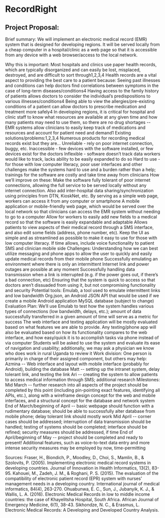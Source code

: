 # RecordRight
## Project Proposal:

Brief summary: We will implement an electronic medical record (EMR) system that is designed for developing regions. It will be served locally from a cheap computer in a hospital/clinic as a web page so that it is accessible from any device with a web browser/access to the local network. 

Why this is important:
Most hospitals and clinics use paper health records, which are typically disorganized and can easily be lost, misplaced, destroyed, and are difficult to sort through1,2,3,4
Health records are a vital aspect to providing the best care to a patient because:
Seeing past illnesses and conditions can help doctors find correlations between symptoms in the case of long-term diseases/conditions4
Having access to the family history of patients allows doctors to consider the individual’s predispositions to various illnesses/conditions4
Being able to view the allergies/pre-existing conditions of a patient can allow doctors to prescribe medication and treatment more safely4
In developing regions, it is critical for hospital and clinic staff to know what resources are available at any given time and how many patients may need to use them, so there are no drug shortages -- EMR systems allow clinicians to easily keep track of medications and resources and account for patient need and demand1
Existing solutions/problems:1,2,3,4
Numerous products for recording medical records exist but they are…
Unreliable - rely on poor internet connection, buggy, etc.
Inaccessible - few devices with the software installed, or few devices exist for the doctors
Inflexible - software doesn’t track data workers would like to track, lacks ability to be easily expanded to do so
Hard to use - for those with low computer literacy, poor user interfaces and other challenges make the systems hard to use and a burden rather than a help; trainings for the software are costly and take time away from clinicians
How we’ll improve on these:
Make the software fully tolerant of poor internet connections, allowing the full service to be served locally without any internet connection. Also add inter-hospital data sharing/synchronization using principles from DTN, KioskNet, etc.
By serving as a simple web page, workers can access it from any computer or smartphone
A mobile application or mobile-friendly web page, which would be served over the local network so that clinicians can access the EMR system without needing to go to a computer
Allow for workers to easily add new fields to a medical record so that the software is easily expandable and adaptable
Allows patients to view aspects of their medical record through a SMS interface, and also edit some fields (address, phone number, etc). 
Keep the UI as simple and as streamlined as possible to make it easy to use for those with low computer literacy.
If time allows, include voice functionality to patient SMS and clinician mobile side 
Challenges:
Understanding how we can best utilize messaging and phone apps to allow the user to quickly and easily update medical records from their mobile phone
Successfully emulating an environment where there is only an intermittent Internet link and power outages are possible at any moment
Successfully handling data transmission when a link is interrupted (e.g. if the power goes out, if there’s a bad connection, etc)
Ensuring that the system is quick to access so that doctors aren’t dissuaded from using it, but not compromising functionality and security
Potential tools:
Emulab, a tool used to emulate intermittent links and low bandwidth
Org.json, an Android JSON API that would be used if we create a mobile Android application
MySQL database (subject to change)
Evaluation Plan:
We’ll use Emulab to test how the system handles various types of connections (low bandwidth, delays, etc.); amount of data successfully transferred in a given amount of time will serve as a metric for success
The web interface and texting application will be mostly evaluated based on what features we are able to provide. Any texting/phone app will also be evaluated based on how its functionality compares to the web interface, and how easy/quick it is to accomplish tasks via phone instead of via computer
Students will be asked to use the system and evaluate its ease of navigation and usability; additionally, we may ask a physician we know who does work in rural Uganda to review it
Work division:
One person is primarily in charge of their assigned component, but others may help:
Azmina -- Web interface and layout with mobile interface (probably for Android), building the database
Matt -- setting up the intranet system, delay tolerant link, and testing the link
Ari -- creating the system to allow patients to access medical information through SMS; additional research
Milestones:
Mid March -- further research into all aspects of the project should be completed by this point (including pin-pointing exact features, identifying all APIs, etc.), along with a wireframe design concept for the web and mobile interfaces, and a structural concept for the database and network system
End of March/beginning of April -- basic webpage should function with a rudimentary database; should be able to successfully alter database from mobile phone; delay tolerant link should mostly work
Mid April --  corner cases should be addressed; interruption of data transmission should be handled; testing of systems should be completed; interface should be refined; security measures should be addressed, if time
End of April/beginning of May -- project should be completed and ready to present! Additional features, such as voice-to-text data entry and more intense security measures may be employed by now, time-permitting


Sources:
Fraser, H., Biondich, P., Moodley, D., Choi, S., Mamlin, B., & Szolovits, P. (2005). Implementing electronic medical record systems in developing countries. Journal of Innovation in Health Informatics, 13(2), 83-95.
Kahouei, M., Zadeh, J. M., & Roghani, P. S. (2015). The evaluation of the compatibility of electronic patient record (EPR) system with nurses’ management needs in a developing country. International journal of medical informatics, 84(4), 263-270.
Ohuabunwa, E. C., Sun, J., Jubanyik, K. J., & Wallis, L. A. (2016). Electronic Medical Records in low to middle income countries: the case of Khayelitsha Hospital, South Africa. African Journal of Emergency Medicine, 6(1), 38-43.
Sikhondze, N. C., & Erasmus, L. Electronic Medical Records: A Developing and Developed Country Analysis.





